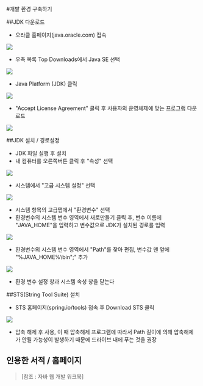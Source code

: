 #개발 환경 구축하기

##JDK 다운로드

* 오라클 홈페이지(java.oracle.com) 접속

![](image/img1.JPG)

* 우측 목록 Top Downloads에서 Java SE 선택

![](image/img2.JPG)

* Java Platform (JDK) 클릭

![](image/img3.JPG)

* "Accept License Agreement" 클릭 후 사용자의 운영체제에 맞는 프로그램 다운로드

![](image/img4.JPG)

##JDK 설치 / 경로설정

* JDK 파일 실행 후 설치
* 내 컴퓨터를 오른쪽버튼 클릭 후 "속성" 선택

![](image/img5.JPG)

* 시스템에서 "고급 시스템 설정" 선택

![](image/img6.JPG)

* 시스템 항목의 고급탭에서 "환경변수" 선택
* 환경변수의 시스템 변수 영역에서 새로만들기 클릭 후, 변수 이름에 "JAVA_HOME"을 입력하고 변수값으로 JDK가 설치된 경로를 입력

![](image/img7.JPG)

* 환경변수의 시스템 변수 영역에서 "Path"를 찾아 편집, 변수값 맨 앞에 "%JAVA_HOME%\bin";" 추가

![](image/img8.JPG)

* 환경 변수 설정 창과 시스템 속성 창을 닫는다

##STS(String Tool Suite) 설치
* STS 홈페이지(spring.io/tools) 접속 후 Download STS 클릭

![](image/img9.JPG)

* 압축 해제 후 사용, 이 때 압축해제 프로그램에 따라서 Path 길이에 의해 압축해제가 안될 가능성이 발생하기 때문에 드라이브 내에 푸는 것을 권장


## 인용한 서적 / 홈페이지
>[참조 : 자바 웹 개발 워크북]